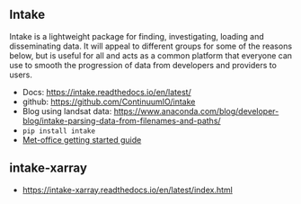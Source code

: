 ## Intake
Intake is a lightweight package for finding, investigating, loading and disseminating data. It will appeal to different groups for some of the reasons below, but is useful for all and acts as a common platform that everyone can use to smooth the progression of data from developers and providers to users.

* Docs: https://intake.readthedocs.io/en/latest/
* github: https://github.com/ContinuumIO/intake
* Blog using landsat data: https://www.anaconda.com/blog/developer-blog/intake-parsing-data-from-filenames-and-paths/
* `pip install intake`
* [Met-office getting started guide](https://www.informaticslab.co.uk/home/2018/9/13/tutorial-how-to-build-an-intake-catalog)

## intake-xarray
* https://intake-xarray.readthedocs.io/en/latest/index.html

